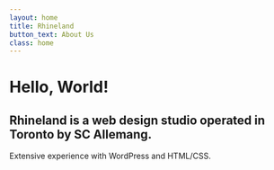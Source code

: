 ```yaml
---
layout: home
title: Rhineland
button_text: About Us
class: home
---
```


# Hello, World!

## Rhineland is a web design studio operated in Toronto by SC Allemang.

Extensive experience with WordPress and HTML/CSS.